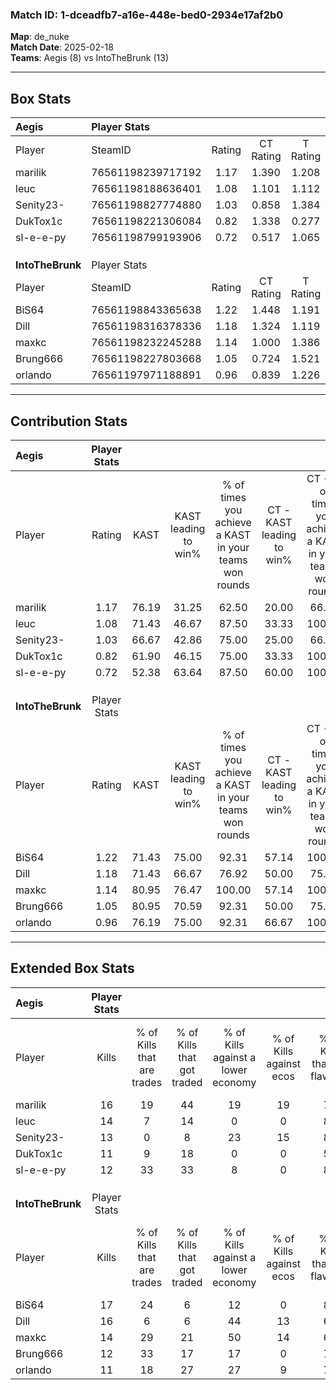### Match ID: 1-dceadfb7-a16e-448e-bed0-2934e17af2b0  
**Map**: de_nuke  
**Match Date**: 2025-02-18  
**Teams**: Aegis (8) vs IntoTheBrunk (13)  

---  

## Box Stats  

| **Aegis**        | Player Stats      |        |           |          |       |      |       |         |        |      |     |
| :- | :- | :-: | :-: | :-: | :-: | :-: | :-: | :-: | :-: | :-: | :-: |
| Player           | SteamID           | Rating | CT Rating | T Rating | KAST  | ADR  | Kills | Assists | Deaths | K/D  | HS% |
| marilik          | 76561198239717192 |  1.17  |   1.390   |  1.208   | 76.19 | 92.4 |  16   |    7    |   17   | 0.94 | 56  |
| leuc             | 76561198188636401 |  1.08  |   1.101   |  1.112   | 71.43 | 60.9 |  14   |    1    |   11   | 1.27 | 57  |
| Senity23-        | 76561198827774880 |  1.03  |   0.858   |  1.384   | 66.67 | 75.4 |  13   |    7    |   13   | 1.00 | 69  |
| DukTox1c         | 76561198221306084 |  0.82  |   1.338   |  0.277   | 61.90 | 58.2 |  11   |    4    |   14   | 0.79 | 36  |
| sl-e-e-py        | 76561198799193906 |  0.72  |   0.517   |  1.065   | 52.38 | 56.9 |  12   |    2    |   16   | 0.75 | 58  |
|                  |                   |        |           |          |       |      |       |         |        |      |     |
|                  |                   |        |           |          |       |      |       |         |        |      |     |
|                  |                   |        |           |          |       |      |       |         |        |      |     |
| **IntoTheBrunk** | Player Stats      |        |           |          |       |      |       |         |        |      |     |
| Player           | SteamID           | Rating | CT Rating | T Rating | KAST  | ADR  | Kills | Assists | Deaths | K/D  | HS% |
| BiS64            | 76561198843365638 |  1.22  |   1.448   |  1.191   | 71.43 | 71.2 |  17   |    2    |   12   | 1.42 | 41  |
| Dill             | 76561198316378336 |  1.18  |   1.324   |  1.119   | 71.43 | 79.5 |  16   |    3    |   13   | 1.23 | 37  |
| maxkc            | 76561198232245288 |  1.14  |   1.000   |  1.386   | 80.95 | 70.5 |  14   |    4    |   13   | 1.08 | 78  |
| Brung666         | 76561198227803668 |  1.05  |   0.724   |  1.521   | 80.95 | 74.0 |  12   |    9    |   15   | 0.80 | 66  |
| orlando          | 76561197971188891 |  0.96  |   0.839   |  1.226   | 76.19 | 64.7 |  11   |    7    |   14   | 0.79 | 54  |
---  

## Contribution Stats  

| **Aegis**        | Player Stats |       |                      |                                                        |                           |                                                             |                          |                                                            |
| :- | :-: | :-: | :-: | :-: | :-: | :-: | :-: | :-: |
| Player           |    Rating    | KAST  | KAST leading to win% | % of times you achieve a KAST in your teams won rounds | CT - KAST leading to win% | CT - % of times you achieve a KAST in your teams won rounds | T - KAST leading to win% | T - % of times you achieve a KAST in your teams won rounds |
| marilik          |     1.17     | 76.19 |        31.25         |                         62.50                          |           20.00           |                            66.67                            |          50.00           |                           60.00                            |
| leuc             |     1.08     | 71.43 |        46.67         |                         87.50                          |           33.33           |                           100.00                            |          66.67           |                           80.00                            |
| Senity23-        |     1.03     | 66.67 |        42.86         |                         75.00                          |           25.00           |                            66.67                            |          66.67           |                           80.00                            |
| DukTox1c         |     0.82     | 61.90 |        46.15         |                         75.00                          |           33.33           |                           100.00                            |          75.00           |                           60.00                            |
| sl-e-e-py        |     0.72     | 52.38 |        63.64         |                         87.50                          |           60.00           |                           100.00                            |          66.67           |                           80.00                            |
|                  |              |       |                      |                                                        |                           |                                                             |                          |                                                            |
|                  |              |       |                      |                                                        |                           |                                                             |                          |                                                            |
|                  |              |       |                      |                                                        |                           |                                                             |                          |                                                            |
| **IntoTheBrunk** | Player Stats |       |                      |                                                        |                           |                                                             |                          |                                                            |
| Player           |    Rating    | KAST  | KAST leading to win% | % of times you achieve a KAST in your teams won rounds | CT - KAST leading to win% | CT - % of times you achieve a KAST in your teams won rounds | T - KAST leading to win% | T - % of times you achieve a KAST in your teams won rounds |
| BiS64            |     1.22     | 71.43 |        75.00         |                         92.31                          |           57.14           |                           100.00                            |          88.89           |                           88.89                            |
| Dill             |     1.18     | 71.43 |        66.67         |                         76.92                          |           50.00           |                            75.00                            |          77.78           |                           77.78                            |
| maxkc            |     1.14     | 80.95 |        76.47         |                         100.00                         |           57.14           |                           100.00                            |          90.00           |                           100.00                           |
| Brung666         |     1.05     | 80.95 |        70.59         |                         92.31                          |           50.00           |                            75.00                            |          81.82           |                           100.00                           |
| orlando          |     0.96     | 76.19 |        75.00         |                         92.31                          |           66.67           |                           100.00                            |          80.00           |                           88.89                            |
---  

## Extended Box Stats  

| **Aegis**        | Player Stats |                            |                            |                                    |                         |                              |                                 |        |                             |                                     |                          |                               |                            |
| :- | :-: | :-: | :-: | :-: | :-: | :-: | :-: | :-: | :-: | :-: | :-: | :-: | :-: |
| Player           |    Kills     | % of Kills that are trades | % of Kills that got traded | % of Kills against a lower economy | % of Kills against ecos | % of Kills that are flawless | % of Kills that are close duels | Deaths | % of Deaths that get traded | % of Deaths against a lower economy | % of Deaths against ecos | % of Deaths that are flawless | % of Deaths that are close |
| marilik          |      16      |             19             |             44             |                 19                 |           19            |              75              |                0                |   17   |             29              |                  0                  |            0             |              65               |             18             |
| leuc             |      14      |             7              |             14             |                 0                  |            0            |              86              |                0                |   11   |              9              |                  0                  |            0             |              82               |             0              |
| Senity23-        |      13      |             0              |             8              |                 23                 |           15            |              85              |                8                |   13   |             15              |                  0                  |            0             |              54               |             0              |
| DukTox1c         |      11      |             9              |             18             |                 0                  |            0            |              55              |                0                |   14   |              7              |                  0                  |            0             |              93               |             7              |
| sl-e-e-py        |      12      |             33             |             33             |                 8                  |            0            |              83              |                8                |   16   |              6              |                  6                  |            0             |              75               |             6              |
|                  |              |                            |                            |                                    |                         |                              |                                 |        |                             |                                     |                          |                               |                            |
|                  |              |                            |                            |                                    |                         |                              |                                 |        |                             |                                     |                          |                               |                            |
|                  |              |                            |                            |                                    |                         |                              |                                 |        |                             |                                     |                          |                               |                            |
| **IntoTheBrunk** | Player Stats |                            |                            |                                    |                         |                              |                                 |        |                             |                                     |                          |                               |                            |
| Player           |    Kills     | % of Kills that are trades | % of Kills that got traded | % of Kills against a lower economy | % of Kills against ecos | % of Kills that are flawless | % of Kills that are close duels | Deaths | % of Deaths that get traded | % of Deaths against a lower economy | % of Deaths against ecos | % of Deaths that are flawless | % of Deaths that are close |
| BiS64            |      17      |             24             |             6              |                 12                 |            0            |              88              |                6                |   12   |             25              |                 17                  |            0             |              83               |             0              |
| Dill             |      16      |             6              |             6              |                 44                 |           13            |              63              |               19                |   13   |              8              |                 15                  |            0             |              92               |             0              |
| maxkc            |      14      |             29             |             21             |                 50                 |           14            |              64              |                7                |   13   |             23              |                 23                  |            0             |              77               |             0              |
| Brung666         |      12      |             33             |             17             |                 17                 |            0            |              75              |                0                |   15   |             33              |                 20                  |            0             |              80               |             7              |
| orlando          |      11      |             18             |             27             |                 27                 |            9            |              73              |                0                |   14   |             29              |                 21                  |            0             |              57               |             7              |
